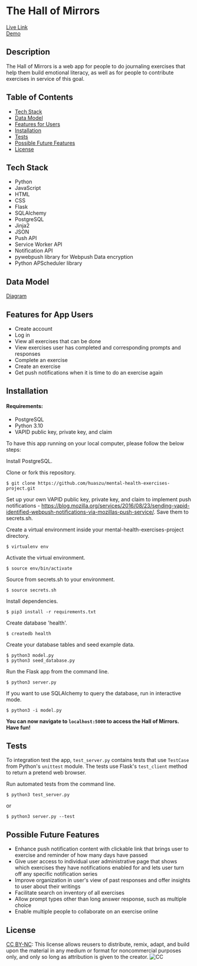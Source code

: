 # The Hall of Mirrors
[Live Link](https://hallofmirrors.org)<br>
[Demo](https://youtu.be/kjDivrRaVE0)

## Description

The Hall of Mirrors is a web app for people to do journaling exercises that help them build emotional literacy, as well as for people to contribute exercises in service of this goal.

## Table of Contents

- [Tech Stack](#tech-stack)
- [Data Model](#data-model)
- [Features for Users](#features-for-users)
- [Installation](#installation)
- [Tests](#tests)
- [Possible Future Features](#possible-future-features)
- [License](#license)

## Tech Stack

- Python
- JavaScript
- HTML
- CSS
- Flask
- SQLAlchemy
- PostgreSQL
- Jinja2
- JSON
- Push API
- Service Worker API
- Notification API
- pywebpush library for Webpush Data encryption
- Python APScheduler library

## Data Model
[Diagram](https://dbdesigner.page.link/S9QqobYsVTev3k6F6)

## Features for App Users

- Create account
- Log in
- View all exercises that can be done
- View exercises user has completed and corresponding prompts and responses
- Complete an exercise
- Create an exercise
- Get push notifications when it is time to do an exercise again

## Installation

#### Requirements:

- PostgreSQL
- Python 3.10
- VAPID public key, private key, and claim

To have this app running on your local computer, please follow the below steps:

Install PostgreSQL.

Clone or fork this repository.
```
$ git clone https://github.com/huaszu/mental-health-exercises-project.git
```

Set up your own VAPID public key, private key, and claim to implement push notifications - https://blog.mozilla.org/services/2016/08/23/sending-vapid-identified-webpush-notifications-via-mozillas-push-service/.  Save them to secrets.sh.

Create a virtual environment inside your mental-health-exercises-project directory.
```
$ virtualenv env
```

Activate the virtual environment.
```
$ source env/bin/activate
```

Source from secrets.sh to your environment.
```
$ source secrets.sh
```

Install dependencies.
```
$ pip3 install -r requirements.txt
```

Create database 'health'.
```
$ createdb health
```

Create your database tables and seed example data.
```
$ python3 model.py
$ python3 seed_database.py
```

Run the Flask app from the command line.
```
$ python3 server.py
```

If you want to use SQLAlchemy to query the database, run in interactive mode.
```
$ python3 -i model.py
```

**You can now navigate to `localhost:5000` to access the Hall of Mirrors.  Have fun!**

## Tests

To integration test the app, `test_server.py` contains tests that use `TestCase` from Python's `unittest` module.  The tests use Flask's `test_client` method to return a pretend web browser.

Run automated tests from the command line.
```
$ python3 test_server.py
```

or 

```
$ python3 server.py --test
```

## Possible Future Features

- Enhance push notification content with clickable link that brings user to exercise and reminder of how many days have passed
- Give user access to individual user administrative page that shows which exercises they have notifications enabled for and lets user turn off any specific notification series
- Improve organization in user's view of past responses and offer insights to user about their writings
- Facilitate search on inventory of all exercises
- Allow prompt types other than long answer response, such as multiple choice
- Enable multiple people to collaborate on an exercise online

## License

[CC BY-NC](https://creativecommons.org/licenses/by-nc/4.0/): This license allows reusers to distribute, remix, adapt, and build upon the material in any medium or format for noncommercial purposes only, and only so long as attribution is given to the creator.
![CC](https://mirrors.creativecommons.org/presskit/buttons/88x31/png/by-nc.png)